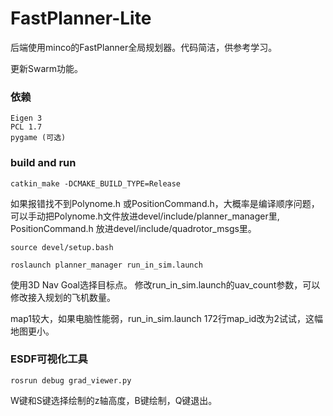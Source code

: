 # FastPlanner-Lite
后端使用minco的FastPlanner全局规划器。代码简洁，供参考学习。

更新Swarm功能。
### 依赖
```
Eigen 3
PCL 1.7
pygame (可选)
```

### build and  run
```
catkin_make -DCMAKE_BUILD_TYPE=Release
```
如果报错找不到Polynome.h 或PositionCommand.h，大概率是编译顺序问题，可以手动把Polynome.h文件放进devel/include/planner_manager里, PositionCommand.h 放进devel/include/quadrotor_msgs里。
```
source devel/setup.bash
```
```
roslaunch planner_manager run_in_sim.launch
```
使用3D Nav Goal选择目标点。
修改run_in_sim.launch的uav_count参数，可以修改接入规划的飞机数量。

map1较大，如果电脑性能弱，run_in_sim.launch 172行map_id改为2试试，这幅地图更小。
### ESDF可视化工具
```
rosrun debug grad_viewer.py
```
W键和S键选择绘制的z轴高度，B键绘制，Q键退出。
